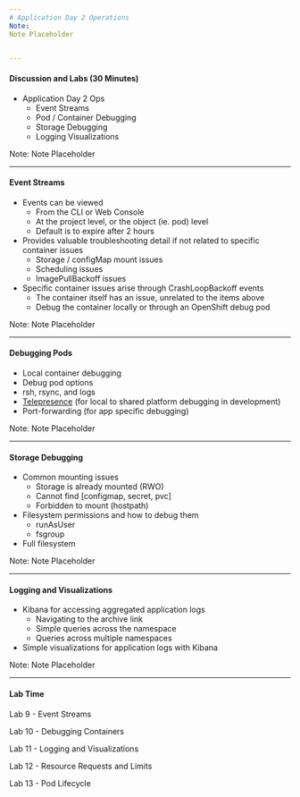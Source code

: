 ```yaml
---
# Application Day 2 Operations
Note:
Note Placeholder


---
```

#### Discussion and Labs (30 Minutes)
- Application Day 2 Ops
  - Event Streams
  - Pod / Container Debugging
  - Storage Debugging
  - Logging Visualizations

Note:
Note Placeholder


---
#### Event Streams
- Events can be viewed
    - From the CLI or Web Console
    - At the project level, or the object (ie. pod) level
    - Default is to expire after 2 hours
- Provides valuable troubleshooting detail if not related to specific container issues
    - Storage / configMap mount issues
    - Scheduling issues
    - ImagePullBackoff issues
- Specific container issues arise through CrashLoopBackoff events
    - The container itself has an issue, unrelated to the items above
    - Debug the container locally or through an OpenShift debug pod
  
Note:
Note Placeholder


---
#### Debugging Pods 
- Local container debugging
- Debug pod options
- rsh, rsync, and logs 
- [Telepresence](https://www.telepresence.io/) (for local to shared platform debugging in development)
- Port-forwarding (for app specific debugging)
  
Note:
Note Placeholder


---
#### Storage Debugging
- Common mounting issues
    - Storage is already mounted (RWO)
    - Cannot find [configmap, secret, pvc]
    - Forbidden to mount (hostpath)
- Filesystem permissions and how to debug them
    - runAsUser
    - fsgroup
- Full filesystem

Note:
Note Placeholder


---
#### Logging and Visualizations
- Kibana for accessing aggregated application logs
    - Navigating to the archive link
    - Simple queries across the namespace
    - Queries across multiple namespaces
- Simple visualizations for application logs with Kibana

Note:
Note Placeholder


---
#### Lab Time

Lab 9 - Event Streams

Lab 10 - Debugging Containers

Lab 11 - Logging and Visualizations

Lab 12 - Resource Requests and Limits

Lab 13 - Pod Lifecycle